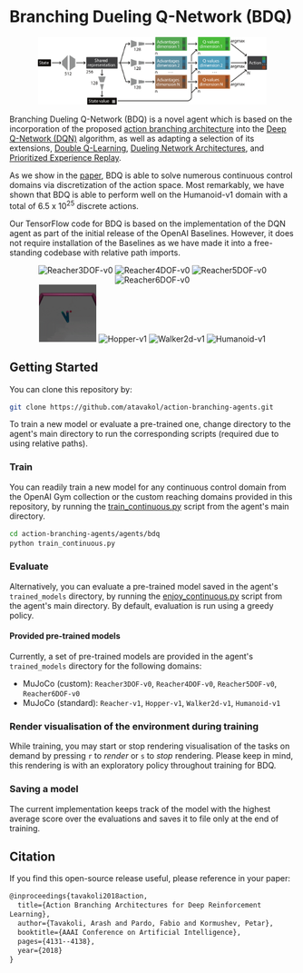# Branching Dueling Q-Network (BDQ)

<p align="center">
  <img src="../../data/bdq_network.png" alt="BDQ Network" width="80%">
</p>

Branching Dueling Q-Network (BDQ) is a novel agent which is based on the incorporation of the proposed [action branching architecture](https://arxiv.org/abs/1711.08946) into the [Deep Q-Network (DQN)](https://www.nature.com/articles/nature14236) algorithm, as well as adapting a selection of its extensions, [Double Q-Learning](https://arxiv.org/abs/1509.06461), [Dueling Network Architectures](https://arxiv.org/abs/1511.06581), and [Prioritized Experience Replay](https://arxiv.org/abs/1511.05952). 

As we show in the [paper](https://arxiv.org/abs/1711.08946), BDQ is able to solve numerous continuous control domains via discretization of the action space. Most remarkably, we have shown that BDQ is able to perform well on the Humanoid-v1 domain with a total of 6.5 x 10<sup>25</sup> discrete actions.     

Our TensorFlow code for BDQ is based on the implementation of the DQN agent as part of the initial release of the OpenAI Baselines. However, it does not require installation of the Baselines as we have made it into a free-standing codebase with relative path imports.

<p align="center">
<img src="../../data/BDQ_Reacher3DOF-v0.gif" alt="Reacher3DOF-v0" width="20%"> 
<img src="../../data/BDQ_Reacher4DOF-v0.gif" alt="Reacher4DOF-v0" width="20%"> 
<img src="../../data/BDQ_Reacher5DOF-v0.gif" alt="Reacher5DOF-v0" width="20%"> 
<img src="../../data/BDQ_Reacher6DOF-v0.gif" alt="Reacher6DOF-v0" width="20%">
<br>
<img src="../../data/BDQ_Reacher-v1.gif" alt="Reacher-v1" width="20%"> 
<img src="../../data/BDQ_Hopper-v1.gif" alt="Hopper-v1" width="20%"> 
<img src="../../data/BDQ_Walker2d-v1.gif" alt="Walker2d-v1" width="20%"> 
<img src="../../data/BDQ_Humanoid-v1.gif" alt="Humanoid-v1" width="20%">
</p>


## Getting Started

You can clone this repository by:

```bash
git clone https://github.com/atavakol/action-branching-agents.git
``` 

To train a new model or evaluate a pre-trained one, change directory to the agent's main directory to run the corresponding scripts (required due to using relative paths).


### Train 

You can readily train a new model for any continuous control domain from the OpenAI Gym collection or the custom reaching domains provided in this repository, by running the [train_continuous.py](train_continuous.py) script from the agent's main directory. 

```bash
cd action-branching-agents/agents/bdq
python train_continuous.py 
```


### Evaluate 

Alternatively, you can evaluate a pre-trained model saved in the agent's `trained_models` directory, by running the [enjoy_continuous.py](enjoy_continuous.py) script from the agent's main directory. By default, evaluation is run using a greedy policy.


#### Provided pre-trained models

Currently, a set of pre-trained models are provided in the agent's `trained_models` directory for the following domains: 

* MuJoCo (custom): `Reacher3DOF-v0`, `Reacher4DOF-v0`, `Reacher5DOF-v0`, `Reacher6DOF-v0`
* MuJoCo (standard): `Reacher-v1`, `Hopper-v1`, `Walker2d-v1`, `Humanoid-v1`  


### Render visualisation of the environment during training

While training, you may start or stop rendering visualisation of the tasks on demand by pressing `r` to *render* or `s` to *stop* rendering. Please keep in mind, this rendering is with an exploratory policy throughout training for BDQ.   


### Saving a model

The current implementation keeps track of the model with the highest average score over the evaluations and saves it to file only at the end of training. 


## Citation

If you find this open-source release useful, please reference in your paper:

```
@inproceedings{tavakoli2018action,
  title={Action Branching Architectures for Deep Reinforcement Learning},
  author={Tavakoli, Arash and Pardo, Fabio and Kormushev, Petar},
  booktitle={AAAI Conference on Artificial Intelligence},
  pages={4131--4138},
  year={2018}
}
```